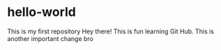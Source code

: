# hello-world
This is my first repository
Hey there!
This is fun learning Git Hub.
This is another important change bro
